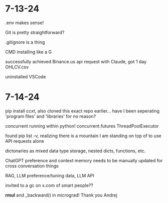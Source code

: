 
# 7-13-24

.env makes sense!

Git is pretty straightforward?

.gitignore is a thing

CMD installing like a G

successfully achieved Binance.us api request with Claude, got 1 day OHLCV.csv

uninstalled VSCode

# 7-14-24

pip install ccxt, also cloned this exact repo earlier... have I been seperating 'program files' and 'libraries' for no reason?

concurrent running within python! concurrent.futures ThreadPoolExecutor

found pip list -v, realizing there is a mountain I am standing on top of to use API requests alone

dictonaries as mixed data type storage, nested dicts, functions, etc. 

ChatGPT preference and context memory needs to be manually updated for cross conversation things

RAG, LLM preference/tuning data, LLM API 

invited to a gc on x.com of smart people??

__rmul__ and _backward() in micrograd! Thank you Andrej